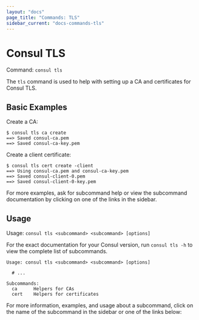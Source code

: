 ```yaml
---
layout: "docs"
page_title: "Commands: TLS"
sidebar_current: "docs-commands-tls"
---
```


# Consul TLS

Command: `consul tls`

The `tls` command is used to help with setting up a CA and certificates for Consul TLS.

## Basic Examples

Create a CA:

```text
$ consul tls ca create
==> Saved consul-ca.pem
==> Saved consul-ca-key.pem
```

Create a client certificate:

```text
$ consul tls cert create -client
==> Using consul-ca.pem and consul-ca-key.pem
==> Saved consul-client-0.pem
==> Saved consul-client-0-key.pem
```

For more examples, ask for subcommand help or view the subcommand documentation
by clicking on one of the links in the sidebar.

## Usage

Usage: `consul tls <subcommand> <subcommand> [options]`

For the exact documentation for your Consul version, run `consul tls -h` to
view the complete list of subcommands.

```text
Usage: consul tls <subcommand> <subcommand> [options]

  # ...

Subcommands:
  ca      Helpers for CAs
  cert    Helpers for certificates
```

For more information, examples, and usage about a subcommand, click on the name
of the subcommand in the sidebar or one of the links below:
